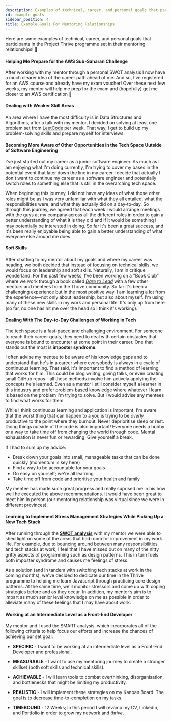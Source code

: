 ```yaml
---
description: Examples of technical, career, and personal goals that participants in the Project Thrive programme set in their mentoring relationships
id: example-goals
sidebar_position: 4
title: Example Goals For Mentoring Relationships
---
```


<head>
    <meta property="og:title" content="Example Goals for Mentoring Relationships" />
    <meta property="og:type" content="article" />
    <meta property="og:url" content="https://www.developermentoring.guide/community-resources/example-goals" />
</head>

Here are some examples of technical, career, and personal goals that participants in the Project Thrive programme set in their mentoring relationships! 🚀

#### Helping Me Prepare for the AWS Sub-Saharan Challenge

After working with my mentor through a personal SWOT analysis I now have a much clearer idea of the career path ahead of me. And so, I've registered for an AWS course and already have my exam voucher! Over these next few weeks, my mentor will help me prep for the exam and (hopefully) get me closer to an AWS certification 🤞

#### Dealing with Weaker Skill Areas

An area where I have the most difficulty is in Data Structures and Algorithms, after a talk with my mentor, I decided on solving at least one problem set from [LeetCode](https://leetcode.com/) per week. That way, I get to build up my problem-solving skills and prepare myself for interviews.

#### Becoming More Aware of Other Opportunities in the Tech Space Uutside of Software Engineering

I've just started out my career as a junior software engineer. As much as I am enjoying what I'm doing currently, I'm trying to cover my bases in the potential event that later down the line in my career I decide that actually I don't want to continue my career as a software engineer and potentially switch roles to something else that is still in the overarching tech space.

When beginning this journey, I did not have any ideas of what those other roles might be as I was very unfamiliar with what they all entailed, what the responsibilities were, and what they actually did on a day-to-day. So through this journey, we agreed that each week I would arrange meetings with the guys at my company across all the different roles in order to gain a better understanding of what it is they did and if it would be something I may potentially be interested in doing. So far it's been a great success, and it's been really enjoyable being able to gain a better understanding of what everyone else around me does.

#### Soft Skills

After chatting to my mentor about my goals and where my career was heading, we both decided that instead of focusing on technical skills, we would focus on leadership and soft skills. Naturally, I am in critique wonderland. For the past few weeks, I've been working on a "Book Club" where we work through a book called [*Dare to Lead*](https://www.amazon.com/Dare-Lead-Brave-Conversations-Hearts/dp/0399592520) with a few other mentors and mentees from the Thrive community. So far it's been a challenging experience but in the most positive way. I am learning a lot from the experience—not only about leadership, but also about myself. I'm using many of these new skills in my work and personal life. It's only up from here (so far, no one has hit me over the head so I think it's working).

#### Dealing With The Day-to-Day Challenges of Working in Tech

The tech space is a fast-paced and challenging environment. For someone to reach their career goals, they need to deal with certain obstacles that everyone is bound to encounter at some point in their career. One that stands out the most is **imposter syndrome**.

I often advise my mentee to be aware of his knowledge gaps and to understand that he's in a career where everyobody is always in a cycle of continuous learning. That said, it's important to find a method of learning that works for him. This could be blog wriitng, giving talks, or even creating small GitHub repos—all these methods involve him actively applying the concepts he's learned. Even as a mentor I still consider myself a learner in this industry and prefer problem-based knowledge where whatever I learn is based on the problem I'm trying to solve. But I would advise any mentees to find what works for them.

While I think continuous learning and application is important, I'm aware that the worst thing that can happen to a you is trying to be *overly* productive to the point where they burnout. Never deprioritise sleep or rest. Doing things outside of the code is also important! Everyone needs a hobby or a way to take time off from changing the world through code. Mental exhausation is never fun or rewarding. Give yourself a break.

If I had to sum up my advice:

- Break down your goals into small, manageable tasks that can be done quickly (momentum is key here)
- Find a way to be accountable for your goals
- Go easy on yourself; we're all learning
- Take time off from code and prioritise your health and family

My mentee has made such great progress and really suprised me in his how well he executed the above recommendations. It would have been great to meet him in person (our mentoring relationship was virtual since we were in different provinces).

#### Learning to Implement Stress Management Strategies While Picking Up a New Tech Stack

After running through the [**SWOT analysis**](https://www.developermentoring.guide/essential-mentoring-resources/personal-swot-analysis) with my mentor we were able to shed light on some of the areas that had room for improvement in my work life. For example, due to bouncing around between many responsibilities and tech stacks at work, I feel that I have missed out on many of the nitty gritty aspects of programming such as design patterns. This in turn fuels both imposter syndrome and causes me feelings of stress.

As a solution (and in tandem with switching tech stacks at work in the coming months), we've decided to dedicate our time in the Thrive programme to helping me learn Javascript through practicing core design patterns. At the same time, we'll monitor stressors and come up with coping strategies before and as they occur. In addition, my mentor’s aim is to impart as much senior level knowledge on me as possible in order to alleviate many of these feelings that I may have about work.

#### Working at an Intermediate Level as a Front-End Developer

My mentor and I used the SMART analysis, which incorporates all of the following criteria to help focus our efforts and increase the chances of achieving our set goal:

- **SPECIFIC** - I want to be working at an intermediate level as a Front-End Developer and professional.

- **MEASURABLE** - I want to use my mentoring journey to create a stronger skillset (both soft skills and technical skills).

- **ACHIEVABLE** - I will learn tools to combat overthinking, disorganisation, and bottlenecks that might be limiting my productivity.

- **REALISTIC** - I will implement these strategies on my Kanban Board. The goal is to decrease time-to-completion on my tasks.

- **TIMEBOUND** - 12 Weeks; in this period I will revamp my CV, LinkedIn, and Portfolio in order to grow my network and *thrive*.
